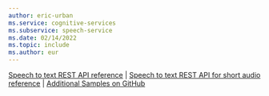 ```yaml
---
author: eric-urban
ms.service: cognitive-services
ms.subservice: speech-service
ms.date: 02/14/2022
ms.topic: include
ms.author: eur
---
```


[Speech to text REST API reference](../../rest-speech-to-text.md) | [Speech to text REST API for short audio reference](../../rest-speech-to-text-short.md) | [Additional Samples on GitHub](https://github.com/Azure-Samples/cognitive-services-speech-sdk)